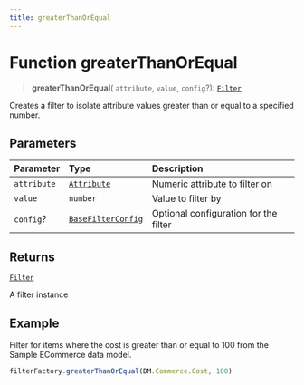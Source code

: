 ```yaml
---
title: greaterThanOrEqual
---
```


# Function greaterThanOrEqual

> **greaterThanOrEqual**(
  `attribute`,
  `value`,
  `config`?): [`Filter`](../../../interfaces/interface.Filter.md)

Creates a filter to isolate attribute values greater than or equal to a specified number.

## Parameters

| Parameter | Type | Description |
| :------ | :------ | :------ |
| `attribute` | [`Attribute`](../../../interfaces/interface.Attribute.md) | Numeric attribute to filter on |
| `value` | `number` | Value to filter by |
| `config`? | [`BaseFilterConfig`](../../../interfaces/interface.BaseFilterConfig.md) | Optional configuration for the filter |

## Returns

[`Filter`](../../../interfaces/interface.Filter.md)

A filter instance

## Example

Filter for items where the cost is greater than or equal to 100 from the Sample ECommerce data model.
```ts
filterFactory.greaterThanOrEqual(DM.Commerce.Cost, 100)
```
